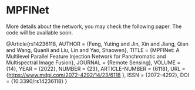 # MPFINet
More details about the network, you may check the following paper. 
The code will be available soon.

@Article{rs14236118,
AUTHOR = {Feng, Yuting and Jin, Xin and Jiang, Qian and Wang, Quanli and Liu, Lin and Yao, Shaowen},
TITLE = {MPFINet: A Multilevel Parallel Feature Injection Network for Panchromatic and Multispectral Image Fusion},
JOURNAL = {Remote Sensing},
VOLUME = {14},
YEAR = {2022},
NUMBER = {23},
ARTICLE-NUMBER = {6118},
URL = {https://www.mdpi.com/2072-4292/14/23/6118 },
ISSN = {2072-4292},
DOI = {10.3390/rs14236118}
}

